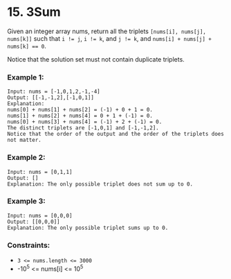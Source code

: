 # 15. 3Sum

Given an integer array nums, return all the triplets `[nums[i], nums[j], nums[k]]` such that `i != j`, `i != k`, and `j != k`, and `nums[i] + nums[j] + nums[k] == 0`.

Notice that the solution set must not contain duplicate triplets.

### Example 1:

```text
Input: nums = [-1,0,1,2,-1,-4]
Output: [[-1,-1,2],[-1,0,1]]
Explanation: 
nums[0] + nums[1] + nums[2] = (-1) + 0 + 1 = 0.
nums[1] + nums[2] + nums[4] = 0 + 1 + (-1) = 0.
nums[0] + nums[3] + nums[4] = (-1) + 2 + (-1) = 0.
The distinct triplets are [-1,0,1] and [-1,-1,2].
Notice that the order of the output and the order of the triplets does not matter.
```

### Example 2:

```text
Input: nums = [0,1,1]
Output: []
Explanation: The only possible triplet does not sum up to 0.
```

### Example 3:

```text
Input: nums = [0,0,0]
Output: [[0,0,0]]
Explanation: The only possible triplet sums up to 0.
```

### Constraints:

- `3 <= nums.length <= 3000`
- -10<sup>5</sup> <= nums[i] <= 10<sup>5</sup>
